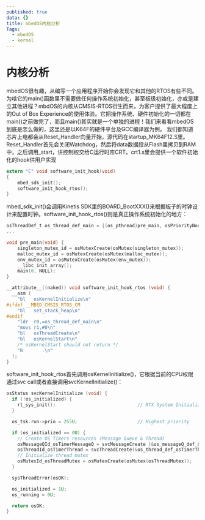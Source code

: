 ```yaml
---
published: true
data: {}
title: mbedOS内核分析
Tags:
  - mbedOS
  - kernel
---
```

# 内核分析 #

mbedOS很有趣，从编写一个应用程序开始你会发现它和其他的RTOS有些不同。为啥它的main()函数里不需要做任何操作系统初始化，甚至板级初始化，亦或是建立其他进程？mbdOS的内核从CMSIS-RTOS衍生而来，为客户提供了最大程度上的Out of Box Experience的使用体验。它把操作系统、硬件初始化的一切都在main()之前做完了，而且main()其实就是一个单独的进程！我们来看看mbedOS到底是怎么做的，这里还是以K64F的硬件平台及GCC编译器为例。
我们都知道芯片上电都会从Reset_Handler向量开始，源代码在startup_MK64F12.S里。Reset_Handler首先会关闭Watchdog，然后将data数据段从Flash里拷贝到RAM中，之后调用\_start，讲控制权交给C运行时库CRT。crt1.s里会提供一个软件初始化的hook供用户实现

``` C
extern "C" void software_init_hook(void)
{                                                          
    mbed_sdk_init();                                                               
    software_init_hook_rtos();                                                     
}
```

mbed_sdk_init()会调用Kinetis SDK里的BOARD_BootXXX()来根据板子的时钟设计来配置时钟。software_init_hook_rtos()则是真正操作系统初始化的地方：

``` C
osThreadDef_t os_thread_def_main = {(os_pthread)pre_main, osPriorityNormal, 1U, sizeof(thread_stack_main), thread_stack_main};
...

void pre_main(void) {
    singleton_mutex_id = osMutexCreate(osMutex(singleton_mutex));
    malloc_mutex_id = osMutexCreate(osMutex(malloc_mutex));
    env_mutex_id = osMutexCreate(osMutex(env_mutex));
    __libc_init_array();
    main(0, NULL);
}

__attribute__((naked)) void software_init_hook_rtos (void) {
  __asm (
    "bl   osKernelInitialize\n"
#ifdef __MBED_CMSIS_RTOS_CM
    "bl   set_stack_heap\n"
#endif
    "ldr  r0,=os_thread_def_main\n"                                                
    "movs r1,#0\n"                                                                 
    "bl   osThreadCreate\n"                                                        
    "bl   osKernelStart\n"
    /* osKernelStart should not return */
    "B       .\n"
  );
}
```

software_init_hook_rtos首先调用osKernelInitialize()，它根据当前的CPU权限通过svc call或者直接调用svcKernelInitialize()：

``` C
osStatus svcKernelInitialize (void) {
  if (!os_initialized) {
    rt_sys_init();                              // RTX System Initialization
  } 

  os_tsk.run->prio = 255U;                      // Highest priority

  if (os_initialized == 0U) {
    // Create OS Timers resources (Message Queue & Thread)
    osMessageQId_osTimerMessageQ = svcMessageCreate (&os_messageQ_def_osTimerMessageQ, NULL);
    osThreadId_osTimerThread = svcThreadCreate(&os_thread_def_osTimerThread, NULL, NULL);
    // Initialize thread mutex
    osMutexId_osThreadMutex = osMutexCreate(osMutex(osThreadMutex));
  }

  sysThreadError(osOK);

  os_initialized = 1U;
  os_running = 0U;

  return osOK;
}

```